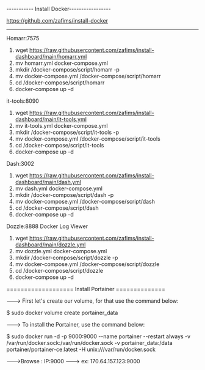 ----------- Install Docker-----------------

https://github.com/zafims/install-docker

-------------------------------------------
Homarr:7575
1. wget https://raw.githubusercontent.com/zafims/install-dashboard/main/homarr.yml
2. mv homarr.yml docker-compose.yml
3. mkdir /docker-compose/script/homarr -p
4. mv docker-compose.yml /docker-compose/script/homarr
5. cd /docker-compose/script/homarr
6. docker-compose up -d

it-tools:8090
1. wget https://raw.githubusercontent.com/zafims/install-dashboard/main/it-tools.yml
2. mv it-tools.yml docker-compose.yml
3. mkdir /docker-compose/script/it-tools -p
4. mv docker-compose.yml /docker-compose/script/it-tools
5. cd /docker-compose/script/it-tools
6. docker-compose up -d

Dash:3002
1. wget https://raw.githubusercontent.com/zafims/install-dashboard/main/dash.yml
2. mv dash.yml docker-compose.yml
3. mkdir /docker-compose/script/dash -p 
4. mv docker-compose.yml /docker-compose/script/dash
5. cd /docker-compose/script/dash
6. docker-compose up -d

Dozzle:8888 Docker Log Viewer
1. wget https://raw.githubusercontent.com/zafims/install-dashboard/main/dozzle.yml
2. mv dozzle.yml docker-compose.yml
3. mkdir /docker-compose/script/dozzle -p
4. mv docker-compose.yml /docker-compose/script/dozzle
5. cd /docker-compose/script/dozzle
6. docker-compose up -d

=================== Install Portainer ==============

---> First let's create our volume, for that use the command below:

$ sudo docker volume create portainer_data

---> To install the Portainer, use the command below:

$ sudo  docker run -d -p 9000:9000 --name portainer --restart always -v /var/run/docker.sock:/var/run/docker.sock -v portainer_data:/data portainer/portainer-ce:latest -H unix:///var/run/docker.sock

--->Browse : IP:9000
			---> ex: 170.64.157.123:9000
